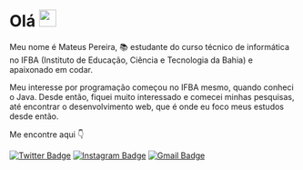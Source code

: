 # Olá <img src="https://raw.githubusercontent.com/MartinHeinz/MartinHeinz/master/wave.gif" width="30px">

Meu nome é Mateus Pereira, 📚 estudante do curso técnico de informática no IFBA (Instituto de Educação, Ciência e Tecnologia da Bahia) e apaixonado em codar.

Meu interesse por programação começou no IFBA mesmo, quando conheci o Java. Desde então, fiquei muito interessado e comecei minhas pesquisas, até encontrar o desenvolvimento web, que é onde eu foco meus estudos desde então.

Me encontre aqui 👇

[![Twitter Badge](https://img.shields.io/badge/-@teuspersi-1DA1F2?style=flat-square&labelColor=1DA1F2&logo=twitter&logoColor=white&link=https://twitter.com/teuspersi)](https://twitter.com/teuspersi) 
[![Instagram Badge](https://img.shields.io/badge/-@mateuspersi-E1306C?style=flat-square&logo=Instagram&logoColor=white&link=https://www.instagram.com/mateuspersi/)](https://www.instagram.com/mateuspersi/)
[![Gmail Badge](https://img.shields.io/badge/-teuspersi@gmail.com-EA4335?style=flat-square&logo=Gmail&logoColor=white&link=mailto:teuspersi@gmail.com)](mailto:teuspersi@gmail.com)


<!--
**teuspersi/teuspersi** is a ✨ _special_ ✨ repository because its `README.md` (this file) appears on your GitHub profile.

Here are some ideas to get you started:

- 🔭 I’m currently working on ...
- 🌱 I’m currently learning ...
- 👯 I’m looking to collaborate on ...
- 🤔 I’m looking for help with ...
- 💬 Ask me about ...
- 📫 How to reach me: ...
- 😄 Pronouns: ...
- ⚡ Fun fact: ...
-->
